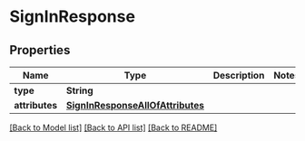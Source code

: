# SignInResponse

## Properties
Name | Type | Description | Notes
------------ | ------------- | ------------- | -------------
**type** | **String** |  | 
**attributes** | [**SignInResponseAllOfAttributes**](SignInResponseAllOfAttributes.md) |  | 

[[Back to Model list]](../README.md#documentation-for-models) [[Back to API list]](../README.md#documentation-for-api-endpoints) [[Back to README]](../README.md)


